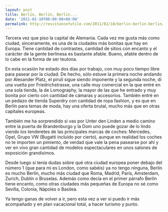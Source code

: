 ```yaml
---
layout: post
title: Berlín, Berlín, Berlín...
date: '2011-02-10T00:00:00+00:00'
permalink: http://resistancefutile.com/2011/02/10/berlin-berlin-berlin/
---
```

Tercera vez que piso la capital de Alemania. Cada vez me gusta más como ciudad, sinceramente, es una de la ciudades más bonitas que hay en Europa. Tiene cantidad de contrastes, cantidad de sitios con encanto y el carácter de la gente berlinesa es bastante afable. Bueno, afable dentro de lo cabe en la forma de ser teutona. 

En esta ocasión he estado dos días por trabajo, con muy poco tiempo libre para pasear por la ciudad. De hecho, sólo estuve la primera noche andando por Alexander Platz, el pirulí sigue siendo imponente y la segunda noche, di una vuelta por Friedrichstrasse, una calle muy comercial en la que entré en una sola tienda, la de Lomography, la mayor de las que he entrado y muy bonita por cierto con cantidad de cámaras y accesorios. También entré en un pedazo de tienda Superdry con cantidad de ropa fashion, y es que en Berlín para temas de moda, hay una oferta brutal, mucho más que en otras capitales europeas. 

También me ha sorprendido si vas por Unter den Linden a medio camino entre la puerta de Brandenburgo y la Dom uno puede gozar de lo lindo viendo los tenderetes de las principales marcas de coches: Mercedes, Opel, Grupo VW (Bugatti incluido por cierto), aunque en realidad los coches no te importen un pimiento, de verdad que vale la pena pasearse por ahí y ver en vivo gran cantidad de modelos espectaculares en unos salones de exposición grandísimos. 

Desde luego si tenía dudas sobre qué otra ciudad europea poner debajo del número 1 (que para mi es London, como sabéis) ya no tengo ninguna, Berlín es mucho Berlín, mucho más ciudad que Roma, Madrid, París, Amsterdam, Zurich, Dublín o Bruselas. Además como decía en el primer párrafo Berlín tiene encanto, como otras ciudades más pequeñas de Europa no sé como Sevilla, Colonia, Nápoles o Basilea.

Ya tengo ganas de volver a ir, pero esta vez a ver si puedo ir más acompañado y en plan vacacional total, a hacer turismo y punto.
